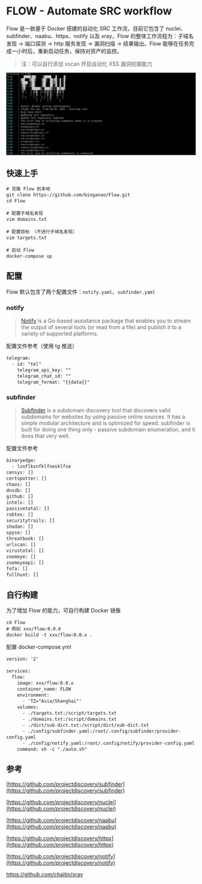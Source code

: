 # FLOW - Automate SRC workflow

Flow 是一款基于 Docker 搭建的自动化 SRC 工作流，目前它包含了 nuclei、subfinder、naabu、httpx、notify 以及 xray，Flow 的整体工作流程为：子域名发现 -> 端口探测 -> http 服务发现 -> 漏洞扫描 -> 结果输出。Flow 能够在任务完成一小时后，重新启动任务，保持对资产的监控。

> 注：可以自行添加 xscan 开启自动化 XSS 漏洞挖掘能力

![banner](./doc/banner.png)

## 快速上手

```
# 克隆 Flow 到本地
git clone https://github.com/binganao/Flow.git
cd Flow

# 配置子域名发现
vim domains.txt

# 配置目标 （不进行子域名发现）
vim targets.txt

# 启动 Flow
docker-compose up
```

## 配置

Flow 默认包含了两个配置文件：`notify.yaml`、`subfinder.yaml` 

### notify

> [Notify](https://github.com/projectdiscovery/notify) is a Go-based assistance package that enables you to stream the output of several tools (or read from a file) and publish it to a variety of supported platforms.

配置文件参考（使用 tg 推送）

```
telegram:
  - id: "tel"
    telegram_api_key: ""
    telegram_chat_id: ""
    telegram_format: "{{data}}"
```

### subfinder

> [Subfinder](https://github.com/projectdiscovery/subfinder) is a subdomain discovery tool that discovers valid subdomains for websites by using passive online sources. It has a simple modular architecture and is optimized for speed. subfinder is built for doing one thing only - passive subdomain enumeration, and it does that very well.

配置文件参考

```
binaryedge: 
  - lsnflksnfklfnesklfse
censys: []
certspotter: []
chaos: []
dnsdb: []
github: []
intelx: []
passivetotal: []
robtex: []
securitytrails: []
shodan: []
spyse: []
threatbook: []
urlscan: []
virustotal: []
zoomeye: []
zoomeyeapi: []
fofa: []
fullhunt: []
```

## 自行构建

为了增加 Flow 的能力，可自行构建 Docker 镜像

```
cd Flow
# 例如 xxx/flow:0.0.6
docker build -t xxx/flow:0.0.x .
```

配置 docker-compose.yml

```
version: '2'

services:
  flow:
    image: xxx/flow:0.0.x
    container_name: FLOW
    environment:
      - 'TZ="Asia/Shanghai"'
    volumes:
      - ./targets.txt:/script/targets.txt
      - ./domains.txt:/script/domains.txt
      - ./dict/sub-dict.txt:/script/dict/sub-dict.txt
      - ./config/subfinder.yaml:/root/.config/subfinder/provider-config.yaml
      - ./config/notify.yaml:/root/.config/notify/provider-config.yaml
    command: sh -c "./auto.sh"
```

## 参考

[https://github.com/projectdiscovery/subfinder](https://github.com/projectdiscovery/subfinder)

[https://github.com/projectdiscovery/nuclei](https://github.com/projectdiscovery/nuclei)

[https://github.com/projectdiscovery/naabu](https://github.com/projectdiscovery/naabu)

[https://github.com/projectdiscovery/httpx](https://github.com/projectdiscovery/httpx)

[https://github.com/projectdiscovery/notify](https://github.com/projectdiscovery/notify)

https://github.com/chaitin/xray
